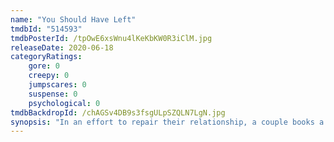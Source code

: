 ```yaml
---
name: "You Should Have Left"
tmdbId: "514593"
tmdbPosterId: /tpOwE6xsWnu4lKeKbKW0R3iClM.jpg
releaseDate: 2020-06-18
categoryRatings:
    gore: 0
    creepy: 0
    jumpscares: 0
    suspense: 0
    psychological: 0
tmdbBackdropId: /chAGSv4DB9s3fsgULpSZQLN7LgN.jpg
synopsis: "In an effort to repair their relationship, a couple books a vacation in the countryside for themselves and their daughter. What starts as a perfect retreat begins to fall apart as one loses their grip on reality, and a sinister force tries to tear them apart."
---
```

